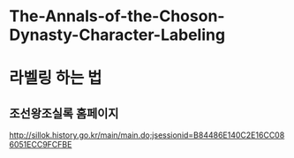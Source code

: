 # The-Annals-of-the-Choson-Dynasty-Character-Labeling


# 라벨링 하는 법

## 조선왕조실록 홈페이지

http://sillok.history.go.kr/main/main.do;jsessionid=B84486E140C2E16CC086051ECC9FCFBE

